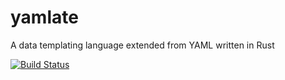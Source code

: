 yamlate
=========

A data templating language extended from YAML written in Rust

[![Build Status](https://magnum.travis-ci.com/DarinM223/yaml-embed.svg?token=cazmUUmXftPrjSq1Qh2U&branch=master)](https://magnum.travis-ci.com/DarinM223/yaml-embed)
